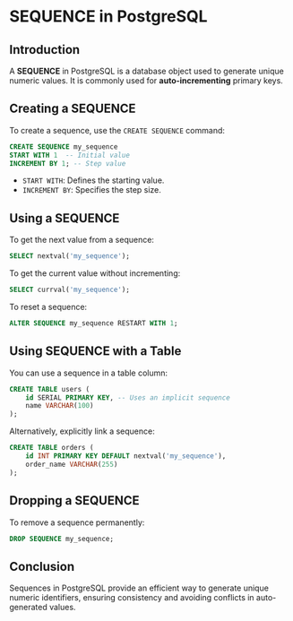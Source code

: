 # SEQUENCE in PostgreSQL

## Introduction
A **SEQUENCE** in PostgreSQL is a database object used to generate unique numeric values. It is commonly used for **auto-incrementing** primary keys.

## Creating a SEQUENCE
To create a sequence, use the `CREATE SEQUENCE` command:
```sql
CREATE SEQUENCE my_sequence
START WITH 1  -- Initial value
INCREMENT BY 1; -- Step value
```
- `START WITH`: Defines the starting value.
- `INCREMENT BY`: Specifies the step size.

## Using a SEQUENCE
To get the next value from a sequence:
```sql
SELECT nextval('my_sequence');
```
To get the current value without incrementing:
```sql
SELECT currval('my_sequence');
```
To reset a sequence:
```sql
ALTER SEQUENCE my_sequence RESTART WITH 1;
```

## Using SEQUENCE with a Table
You can use a sequence in a table column:
```sql
CREATE TABLE users (
    id SERIAL PRIMARY KEY, -- Uses an implicit sequence
    name VARCHAR(100)
);
```
Alternatively, explicitly link a sequence:
```sql
CREATE TABLE orders (
    id INT PRIMARY KEY DEFAULT nextval('my_sequence'),
    order_name VARCHAR(255)
);
```

## Dropping a SEQUENCE
To remove a sequence permanently:
```sql
DROP SEQUENCE my_sequence;
```

## Conclusion
Sequences in PostgreSQL provide an efficient way to generate unique numeric identifiers, ensuring consistency and avoiding conflicts in auto-generated values.

